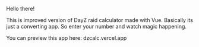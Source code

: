 Hello there!

This is improved version of DayZ raid calculator made with Vue. Basically its just a converting app. So enter your number and watch magic happening.

You can preview this app here: dzcalc.vercel.app
